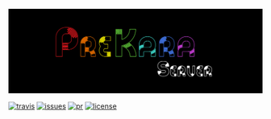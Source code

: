 ![banner](https://raw.githubusercontent.com/KawakawaRitsuki/Image/master/PreKara-banner-server.png)

[![travis](https://img.shields.io/travis/PreKara/PreKara-Server/master.svg?style=flat-square)](https://travis-ci.org/PreKara/PreKara-Server/)
[![issues](https://img.shields.io/github/issues/PreKara/PreKara-Server.svg?style=flat-square)](https://github.com/PreKara/PreKara-Server/issues)
[![pr](https://img.shields.io/github/issues-pr/PreKara/PreKara-Server.svg?style=flat-square)](https://github.com/PreKara/PreKara-Server/pulls)
[![license](https://img.shields.io/github/license/PreKara/PreKara-Server.svg?style=flat-square)](https://github.com/PreKara/PreKara-Server/blob/master/LICENSE)
